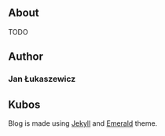 ## About

TODO 

## Author

### Jan Łukaszewicz

<!-- - Web site: [www.jacoporabolini.com](http://www.jacoporabolini.com)
- Google+: [+JacopoRabolini](https://plus.google.com/u/0/+JacopoRabolini/posts) -->

## Kubos
Blog is made using [Jekyll](http://jekyllrb.com) and [Emerald](http://github.com/KingFelix/emerald) theme. 